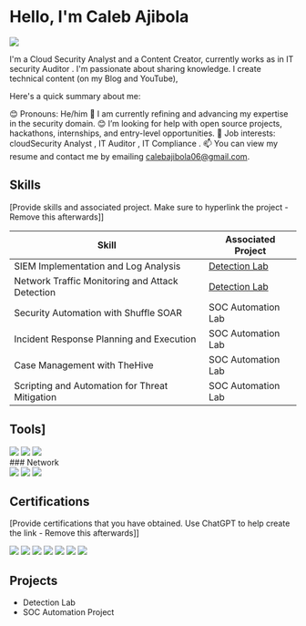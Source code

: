 
# Hello, I'm Caleb Ajibola
<a href="https://linkedin.com/in/caleb-ajibola/"><img src="https://img.shields.io/badge/-LinkedIn-0072b1?&style=for-the-badge&logo=linkedin&logoColor=white" /></a>


I'm a Cloud Security Analyst  and a  Content Creator, currently works as in IT security Auditor . I'm passionate about sharing knowledge. I create technical content (on my Blog and YouTube), 

Here's a quick summary about me:

😊 Pronouns: He/him
🌱 I am currently refining and advancing my expertise in the security domain.
😊 I’m looking for help with open source projects, hackathons, internships, and entry-level opportunities.
💼 Job interests: cloudSecurity Analyst , IT Auditor , IT Compliance .
📫 You can view my resume and contact me by emailing calebajibola06@gmail.com.



## Skills
[Provide skills and associated project. Make sure to hyperlink the project - Remove this afterwards]]

| Skill                                         | Associated Project         |
|-----------------------------------------------|----------------------------|
| SIEM Implementation and Log Analysis          | <a href="https://google.com">Detection Lab</a>|
| Network Traffic Monitoring and Attack Detection | <a href="https://google.com">Detection Lab</a>|
| Security Automation with Shuffle SOAR         | SOC Automation Lab|
| Incident Response Planning and Execution      | SOC Automation Lab|
| Case Management with TheHive                  | SOC Automation Lab|
| Scripting and Automation for Threat Mitigation | SOC Automation Lab|

## Tools]
<div>
<img src="https://img.shields.io/badge/-Python-3776AB?style=for-the-badge&logo=python&logoColor=white" />
<img src="https://img.shields.io/badge/-Google%20Cloud-4285F4?style=for-the-badge&logo=googlecloud&logoColor=white" />
<img src="https://img.shields.io/badge/-AWS-232F3E?style=for-the-badge&logo=amazonaws&logoColor=white" />

</div>
### Network
<div>
    <img src="https://img.shields.io/badge/-Wireshark-1679A7?&style=for-the-badge&logo=Wireshark&logoColor=white" />
    <img src="https://img.shields.io/badge/-Suricata-EF3B2D?&style=for-the-badge&logo=Suricata&logoColor=white" />
    <img src="https://img.shields.io/badge/-Zeek-777BB4?&style=for-the-badge&logo=Zeek&logoColor=white" />
</div>





## Certifications
[Provide certifications that you have obtained. Use ChatGPT to help create the link - Remove this afterwards]]
<div>
<img src="https://img.shields.io/badge/-Security%2B-FF0000?&style=for-the-badge&logo=CompTIA&logoColor=white" />
<img src="https://img.shields.io/badge/-LinkedIn%20Learning-0077B5?style=for-the-badge&logo=linkedin&logoColor=white" />
<img src="https://img.shields.io/badge/-ISACA-9C1A22?style=for-the-badge&logo=isaca&logoColor=white" />
<img src="https://img.shields.io/badge/-Cisco-1BA0D7?style=for-the-badge&logo=cisco&logoColor=white" />
<img src="https://img.shields.io/badge/-Coursera-0056D2?style=for-the-badge&logo=coursera&logoColor=white" />
<img src="https://img.shields.io/badge/-Udacity-01B3E3?style=for-the-badge&logo=udacity&logoColor=white" />
<img src="https://img.shields.io/badge/-Google%20Cloud-4285F4?style=for-the-badge&logo=googlecloud&logoColor=white" />

</div>

## Projects
- Detection Lab
- SOC Automation Project
